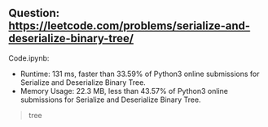 ## Question: https://leetcode.com/problems/serialize-and-deserialize-binary-tree/

Code.ipynb:
* Runtime: 131 ms, faster than 33.59% of Python3 online submissions for Serialize and Deserialize Binary Tree.
* Memory Usage: 22.3 MB, less than 43.57% of Python3 online submissions for Serialize and Deserialize Binary Tree.
> tree
